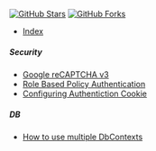 [![GitHub Stars](https://shields.io/github/stars/LazZiya/BlogSamples?label=Stars&style=social)](https://github.com/LazZiya/BlogSamples)
[![GitHub Forks](https://shields.io/github/forks/LazZiya/BlogSamples?label=Forks&style=social)](https://github.com/LazZiya/BlogSamples)


- [Index][1]
##### Security
- [Google reCAPTCHA v3][2]
- [Role Based Policy Authentication][3]
- [Configuring Authentiction Cookie][4]

##### DB
- [How to use multiple DbContexts][5]


[1]:index.md
[2]:google-recaptcha-v3.md
[3]:role-based-authorization.md
[4]:configure-authentication-cookie.md
[5]:multiple-dbcontexts.md